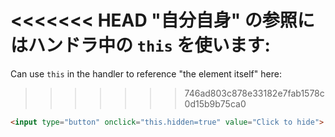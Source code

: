 <<<<<<< HEAD
"自分自身" の参照にはハンドラ中の `this` を使います:
=======
Can use `this` in the handler to reference "the element itself" here:
>>>>>>> 746ad803c878e33182e7fab1578c0d15b9b75ca0

```html run height=50
<input type="button" onclick="this.hidden=true" value="Click to hide">
```
